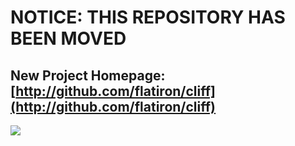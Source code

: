 # NOTICE: THIS REPOSITORY HAS BEEN MOVED
## New Project Homepage: [http://github.com/flatiron/cliff](http://github.com/flatiron/cliff)

<img src="http://c713548.r48.cf2.rackcdn.com/flatiron-github.png" />
